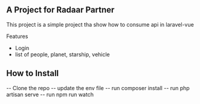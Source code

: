 
## A Project for Radaar Partner

This project is a simple project tha show how to consume api in laravel-vue

Features
 - Login
 - list of people, planet, starship, vehicle

 ## How to Install

 -- Clone the repo
 -- update the env file
 -- run composer install
 -- run php artisan serve
 -- run npm run watch